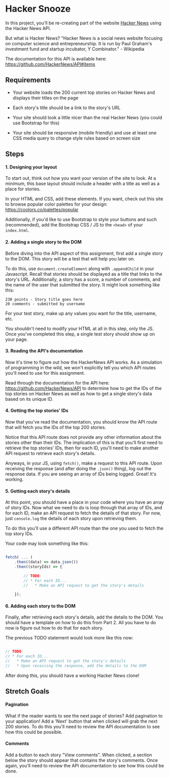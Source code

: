 # Hacker Snooze

In this project, you'll be re-creating part of the website 
[Hacker News](https://news.ycombinator.com/) using the Hacker News API.

But what is Hacker News? "Hacker News is a social news website focusing on computer science and 
entrepreneurship. It is run by Paul Graham's investment fund and startup incubator, 
Y Combinator." - Wikipedia

The documentation for this API is available here: https://github.com/HackerNews/API#items

## Requirements

* Your website loads the 200 current top stories on Hacker News and displays their titles
on the page

* Each story's title should be a link to the story's URL

* Your site should look a little nicer than the real Hacker News (you could use Bootstrap for this)

* Your site should be responsive (mobile friendly) and use at least one CSS media query to change style rules based on screen size

## Steps

#### 1. Designing your layout

To start out, think out how you want your version of the site to look. At a minimum,
this base layout should include a header with a title as well as a place for stories.

In your HTML and CSS, add these elements. If you want, check out this site to
browse popular color palettes for your design: https://coolors.co/palettes/popular

Additionally, if you'd like to use Bootstrap to style your buttons and such
(recommended), add the Bootstrap CSS / JS to the `<head>` of your `index.html`.

#### 2. Adding a single story to the DOM

Before diving into the API aspect of this assignment, first add a single story
to the DOM. This story will be a test that will help you later on. 

To do this, use `document.createElement` along with `.appendChild` in your Javascript. 
Recall that stories should be displayed as a title that links to the story's URL. 
Additionally, a story has a score, a number of comments, and the name of the user
that submitted the story. It might look something like this:

```
230 points - Story title goes here
20 comments - submitted by username 
```

For your test story, make up any values you want for the title, username, etc.

You shouldn't need to modify your HTML at all in this step, only the JS. Once you've
completed this step, a single test story should show up on your page.

#### 3. Reading the API's documentation

Now it's time to figure out how the HackerNews API works. As a simulation of
programming in the wild, we won't explicitly tell you which API routes you'll need
to use for this assignment. 

Read through the documentation for the API here: https://github.com/HackerNews/API to determine how to get the IDs of the top stories on Hacker News
as well as how to get a single story's data based on its unique ID.

#### 4. Getting the top stories' IDs

Now that you've read the documentation, you should know the API route that will
fetch you the IDs of the top 200 stories. 

Notice that this API route does not provide any other information about the stories 
other than their IDs. The implication of this is that you'll first need to retrieve the 
top stories' IDs, then for each ID, you'll need to make another API request to retrieve
each story's details.

Anyways, in your JS, using `fetch()`, make a request to this API route. Upon receiving 
the response (and after doing the `.json()` thing), log out the response data. If you are
seeing an array of IDs being logged. Great! It's working.

#### 5. Getting each story's details

At this point, you should have a place in your code where you have an array of
story IDs. Now what we need to do is loop through that array of IDs, and for each
ID, make an API request to fetch the details of that story. For now, just `console.log`
the details of each story upon retrieving them.

To do this you'll use a different API route than the one you used to fetch the 
top story IDs.

Your code may look something like this:

```javascript

fetch( ... )
    .then((data) => data.json())
    .then((storyIds) => {

        // TODO:
        // * For each ID...
        //   * Make an API request to get the story's details

    });

```

#### 6. Adding each story to the DOM

Finally, after retrieving each story's details, add the details to the DOM. You should
have a template on how to do this from Part 2. All you have to do now is figure out how
to do that for each story.

The previous TODO statement would look more like this now:

```javascript

// TODO:
// * For each ID...
//   * Make an API request to get the story's details
//   * Upon receiving the response, add the details to the DOM

```

After doing this, you should have a working Hacker News clone!

## Stretch Goals

#### Pagination

What if the reader wants to see the next page of stories? Add pagination to your
application! Add a 'Next' button that when clicked will grab the next 200 stories.
To do this you'll need to review the API documentation to see how this could be
possible.

#### Comments

Add a button to each story "View comments". When clicked, a section below the
story should appear that contains the story's comments. Once again, you'll need
to review the API documentation to see how this could be done.
